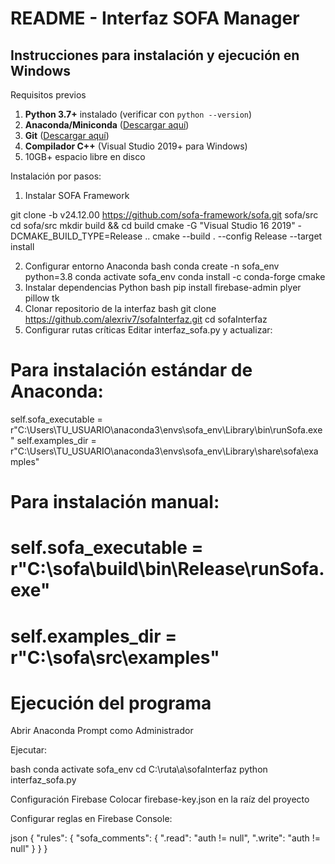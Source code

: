 # README - Interfaz SOFA Manager 

## Instrucciones para instalación y ejecución en Windows

Requisitos previos 
1. **Python 3.7+** instalado (verificar con `python --version`)
2. **Anaconda/Miniconda** ([Descargar aquí](https://www.anaconda.com/download))
3. **Git** ([Descargar aquí](https://git-scm.com/download/win))
4. **Compilador C++** (Visual Studio 2019+ para Windows)
5. 10GB+ espacio libre en disco



Instalación por pasos:

1. Instalar SOFA Framework

git clone -b v24.12.00 https://github.com/sofa-framework/sofa.git sofa/src
cd sofa/src
mkdir build && cd build
cmake -G "Visual Studio 16 2019" -DCMAKE_BUILD_TYPE=Release ..
cmake --build . --config Release --target install

2. Configurar entorno Anaconda
bash
conda create -n sofa_env python=3.8
conda activate sofa_env
conda install -c conda-forge cmake
3. Instalar dependencias Python
bash
pip install firebase-admin plyer pillow tk
4. Clonar repositorio de la interfaz
bash
git clone https://github.com/alexriv7/sofaInterfaz.git
cd sofaInterfaz
5. Configurar rutas críticas
Editar interfaz_sofa.py y actualizar:


# Para instalación estándar de Anaconda:
self.sofa_executable = r"C:\Users\TU_USUARIO\anaconda3\envs\sofa_env\Library\bin\runSofa.exe"
self.examples_dir = r"C:\Users\TU_USUARIO\anaconda3\envs\sofa_env\Library\share\sofa\examples"

# Para instalación manual:
# self.sofa_executable = r"C:\sofa\build\bin\Release\runSofa.exe"
# self.examples_dir = r"C:\sofa\src\examples"

# Ejecución del programa
Abrir Anaconda Prompt como Administrador

Ejecutar:

bash
conda activate sofa_env
cd C:\ruta\a\sofaInterfaz
python interfaz_sofa.py

 Configuración Firebase
Colocar firebase-key.json en la raíz del proyecto

Configurar reglas en Firebase Console:

json
{
  "rules": {
    "sofa_comments": {
      ".read": "auth != null",
      ".write": "auth != null"
    }
  }
}




